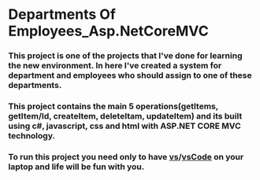 # Departments Of Employees_Asp.NetCoreMVC
### This project is one of the projects that I've done for learning the new environment. In here I've created a system for department and employees who should  assign to one of these departments.
### This  project contains the main 5 operations(getItems, getItem/Id, createItem, deleteItam, updateItem) and its built using c#, javascript, css and html with ASP.NET CORE MVC technology. 
### To run this project you need only to have [vs](https://visualstudio.microsoft.com/downloads/)/[vsCode](https://code.visualstudio.com/Download) on your laptop and life will be fun with you. 

